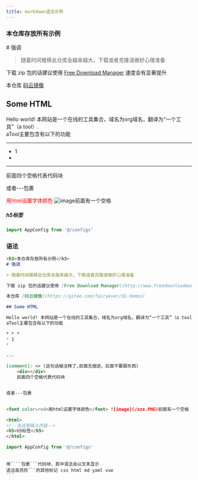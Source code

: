 ```yaml
---
title: markdown语法示例
--- 
```

<h3>本仓库存放所有示例</h3>
# 强调

> 随着时间推移此仓库会越来越大，下载或者克隆请做好心理准备

下载 zip 包的话建议使用 [Free Download Manager](http://www.freedownloadmanager.org/download.htm) 速度会有显著提升

本仓库 [码云镜像](https://gitee.com/fairyever/d2-demos)

## Some HTML

Hello world! 本网站是一个在线的工具集合，域名为org域名，翻译为“一个工具”（a tool）.  
aTool主要包含有以下的功能

* * *
* 1
* 

---

[comment]: <> (这句话被注释了,前面无缩进，后面不要跟东西)
    <div></div>
    前面四个空格代表代码块


或者---包裹

    
<font color=red>用html设置字体颜色</font> ![image](/xxx.PNG)前面有一个空格

<html>
<!--在这里插入内容-->
<h5>h5标签</h5>
</html>


``` js
import AppConfig from '@/configs'
```

### 语法
``` md
<h3>本仓库存放所有示例</h3>
# 强调

> 随着时间推移此仓库会越来越大，下载或者克隆请做好心理准备

下载 zip 包的话建议使用 [Free Download Manager](http://www.freedownloadmanager.org/download.htm) 速度会有显著提升

本仓库 [码云镜像](https://gitee.com/fairyever/d2-demos)

## Some HTML

Hello world! 本网站是一个在线的工具集合，域名为org域名，翻译为“一个工具”（a tool）.  
aTool主要包含有以下的功能

* * *
* 1
* 

---

[comment]: <> (这句话被注释了,前面无缩进，后面不要跟东西)
    <div></div>
    前面四个空格代表代码块


或者---包裹

    
<font color=red>用html设置字体颜色</font> ![image](/xxx.PNG)前面有一个空格

<html>
<!--在这里插入内容-->
<h5>h5标签</h5>
</html>

```` 
``` js
import AppConfig from '@/configs'
```
````

用````包裹```代码块，其中语法会以文本显示
语法高亮符```的其他标记 css html md yaml vue
```

